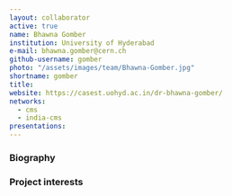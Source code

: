 ```yaml
---
layout: collaborator
active: true
name: Bhawna Gomber
institution: University of Hyderabad
e-mail: bhawna.gomber@cern.ch
github-username: gomber
photo: "/assets/images/team/Bhawna-Gomber.jpg"
shortname: gomber
title:
website: https://casest.uohyd.ac.in/dr-bhawna-gomber/
networks:
  - cms
  - india-cms
presentations:
---
```


### Biography


### Project interests



